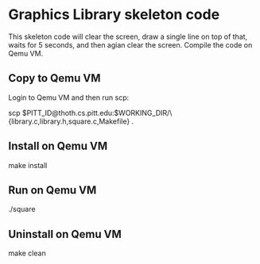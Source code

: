 # Graphics Library skeleton code
This skeleton code will clear the screen, draw a single line on top of that, waits for 5 seconds, and then agian clear the screen. Compile the code on Qemu VM.

## Copy to Qemu VM
  Login to Qemu VM and then run scp:
  <p>scp $PITT_ID@thoth.cs.pitt.edu:$WORKING_DIR/\{library.c,library.h,square.c,Makefile} .</p>

## Install on Qemu VM
  make install
## Run on Qemu VM
  ./square
## Uninstall on Qemu VM
  make clean
